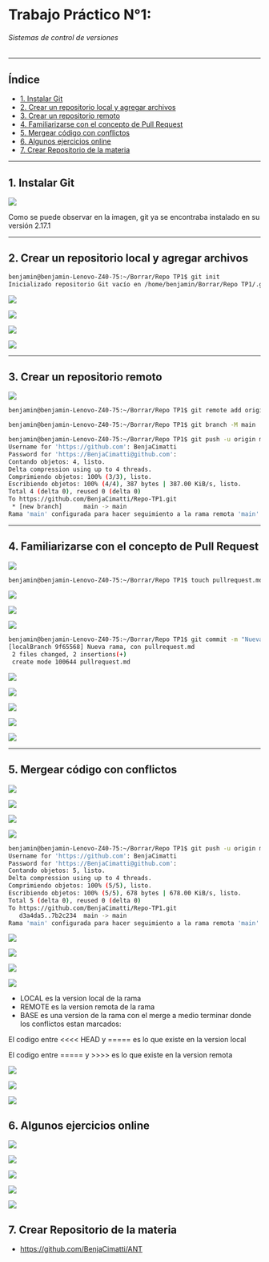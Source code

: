 # Trabajo Práctico N°1:
###### Sistemas de control de versiones

---
## Índice

- [1. Instalar Git](#1-instalar-git)
- [2. Crear un repositorio local y agregar archivos](#2-crear-un-repositorio-local-y-agregar-archivos)
- [3. Crear un repositorio remoto](#3-crear-un-repositorio-remoto)
- [4. Familiarizarse con el concepto de Pull Request](#4-familiarizarse-con-el-concepto-de-pull-request)
- [5. Mergear código con conflictos](#5-mergear-código-con-conflictos)
- [6. Algunos ejercicios online](#6-algunos-ejercicios-online)
- [7. Crear Repositorio de la materia](#7-crear-repositorio-de-la-materia)

---
## 1. Instalar Git

![](<images/1.png>)

Como se puede observar en la imagen, git ya se encontraba  instalado en su versión 2.17.1

---
## 2. Crear un repositorio local y agregar archivos

```bash
benjamin@benjamin-Lenovo-Z40-75:~/Borrar/Repo TP1$ git init
Inicializado repositorio Git vacío en /home/benjamin/Borrar/Repo TP1/.git/
```
![](<images/2.png>)

![](<images/3.png>)

![](<images/4.png>)

![](<images/5.png>)

---
## 3. Crear un repositorio remoto

![](<images/6.png>)

```bash
benjamin@benjamin-Lenovo-Z40-75:~/Borrar/Repo TP1$ git remote add origin https://github.com/BenjaCimatti/Repo-TP1.git

benjamin@benjamin-Lenovo-Z40-75:~/Borrar/Repo TP1$ git branch -M main

benjamin@benjamin-Lenovo-Z40-75:~/Borrar/Repo TP1$ git push -u origin main
Username for 'https://github.com': BenjaCimatti
Password for 'https://BenjaCimatti@github.com':
Contando objetos: 4, listo.
Delta compression using up to 4 threads.
Comprimiendo objetos: 100% (3/3), listo.
Escribiendo objetos: 100% (4/4), 387 bytes | 387.00 KiB/s, listo.
Total 4 (delta 0), reused 0 (delta 0)
To https://github.com/BenjaCimatti/Repo-TP1.git
 * [new branch]      main -> main
Rama 'main' configurada para hacer seguimiento a la rama remota 'main' de 'origin'.
```

---
## 4. Familiarizarse con el concepto de Pull Request

![](<images/7.png>)

```bash
benjamin@benjamin-Lenovo-Z40-75:~/Borrar/Repo TP1$ touch pullrequest.md
```
![](<images/7.1.png>)

![](<images/7.2.png>)

![](<images/8.png>)

```bash
benjamin@benjamin-Lenovo-Z40-75:~/Borrar/Repo TP1$ git commit -m "Nueva rama, con pullrequest.md"
[localBranch 9f65568] Nueva rama, con pullrequest.md
 2 files changed, 2 insertions(+)
 create mode 100644 pullrequest.md
```

![](<images/9.png>)

![](<images/10.png>)

![](<images/11.png>)

![](<images/12.png>)

![](<images/13.png>)

---
## 5. Mergear código con conflictos

![](<images/15.png>)

![](<images/14.png>)

![](<images/16.png>)

![](<images/17.png>)

```bash
benjamin@benjamin-Lenovo-Z40-75:~/Borrar/Repo TP1$ git push -u origin main
Username for 'https://github.com': BenjaCimatti	
Password for 'https://BenjaCimatti@github.com': 
Contando objetos: 5, listo.
Delta compression using up to 4 threads.
Comprimiendo objetos: 100% (5/5), listo.
Escribiendo objetos: 100% (5/5), 678 bytes | 678.00 KiB/s, listo.
Total 5 (delta 0), reused 0 (delta 0)
To https://github.com/BenjaCimatti/Repo-TP1.git
   d3a4da5..7b2c234  main -> main
Rama 'main' configurada para hacer seguimiento a la rama remota 'main' de 'origin'.
```
![](<images/18.png>)

![](<images/19.png>)

![](<images/20.png>)

![](<images/21.png>)

- LOCAL es la version local de la rama
- REMOTE es la version remota de la rama
- BASE es una version de la rama con el merge a medio terminar donde los conflictos estan marcados:

El codigo entre <<<< HEAD y ===== es lo que existe en la version local

El codigo entre ===== y >>>> es lo que existe en la version remota

![](<images/22.png>)

![](<images/23.png>)

![](<images/24.png>)

## 6. Algunos ejercicios online

![](<images/25.png>)

![](<images/26.png>)

![](<images/27.png>)

![](<images/28.png>)

![](<images/29.png>)

## 7. Crear Repositorio de la materia

- https://github.com/BenjaCimatti/ANT